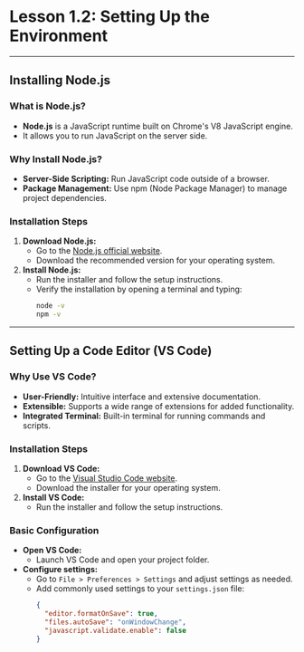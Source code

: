 # Lesson 1.2: Setting Up the Environment

---

## Installing Node.js

### What is Node.js?
- **Node.js** is a JavaScript runtime built on Chrome's V8 JavaScript engine.
- It allows you to run JavaScript on the server side.

### Why Install Node.js?
- **Server-Side Scripting:** Run JavaScript code outside of a browser.
- **Package Management:** Use npm (Node Package Manager) to manage project dependencies.

### Installation Steps
1. **Download Node.js:**
   - Go to the [Node.js official website](https://nodejs.org/).
   - Download the recommended version for your operating system.
2. **Install Node.js:**
   - Run the installer and follow the setup instructions.
   - Verify the installation by opening a terminal and typing:
     ```bash
     node -v
     npm -v
     ```

---

## Setting Up a Code Editor (VS Code)

### Why Use VS Code?
- **User-Friendly:** Intuitive interface and extensive documentation.
- **Extensible:** Supports a wide range of extensions for added functionality.
- **Integrated Terminal:** Built-in terminal for running commands and scripts.

### Installation Steps
1. **Download VS Code:**
   - Go to the [Visual Studio Code website](https://code.visualstudio.com/).
   - Download the installer for your operating system.
2. **Install VS Code:**
   - Run the installer and follow the setup instructions.

### Basic Configuration
- **Open VS Code:**
  - Launch VS Code and open your project folder.
- **Configure settings:**
  - Go to `File > Preferences > Settings` and adjust settings as needed.
  - Add commonly used settings to your `settings.json` file:
    ```json
    {
      "editor.formatOnSave": true,
      "files.autoSave": "onWindowChange",
      "javascript.validate.enable": false
    }
    ```

